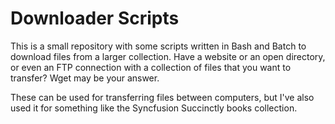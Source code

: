 # Downloader Scripts

This is a small repository with some scripts written in Bash and Batch to download files from a larger collection. Have a website or an open directory, or even an FTP connection with a collection of files that you want to transfer? Wget may be your answer.

These can be used for transferring files between computers, but I've also used it for something like the Syncfusion Succinctly books collection.
